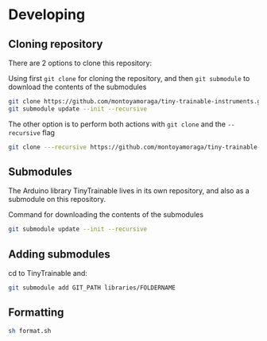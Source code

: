 # Developing

## Cloning repository

There are 2 options to clone this repository:


Using first `git clone` for cloning the repository, and then `git submodule` to download the contents of the submodules

```bash
git clone https://github.com/montoyamoraga/tiny-trainable-instruments.git
git submodule update --init --recursive
```

The other option is to perform both actions with `git clone` and the `--recursive` flag

```bash
git clone ---recursive https://github.com/montoyamoraga/tiny-trainable-instruments.git
```

## Submodules

The Arduino library TinyTrainable lives in its own repository, and also as a submodule on this repository.

Command for downloading the contents of the submodules

```bash
git submodule update --init --recursive
```

## Adding submodules

cd to TinyTrainable and:

```bash
git submodule add GIT_PATH libraries/FOLDERNAME 
```

## Formatting

```bash
sh format.sh
```
